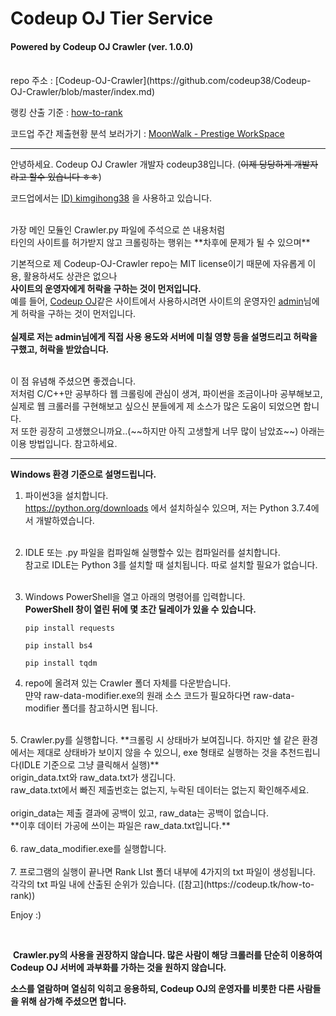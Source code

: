 # Codeup OJ Tier Service
#### Powered by Codeup OJ Crawler (ver. 1.0.0)

<br>
repo 주소 : [Codeup-OJ-Crawler](https://github.com/codeup38/Codeup-OJ-Crawler/blob/master/index.md)    

랭킹 산출 기준 : [how-to-rank](https://codeup.tk/how-to-rank)

코드업 주간 제출현황 분석 보러가기 : [MoonWalk - Prestige WorkSpace](https://blog.creatively.dev/tags/#%EC%A3%BC%EA%B0%84%20%EC%BD%94%EB%93%9C%EC%97%85%20%EB%9E%AD%ED%82%B9)

-----------------------------------------

안녕하세요. Codeup OJ Crawler 개발자 codeup38입니다.  (~~이제 당당하게 개발자라고 할수 있습니다 ㅎㅎ~~)

코드업에서는 [ID) kimgihong38](https://codeup.kr/userinfo.php?user=kimgihong38) 을 사용하고 있습니다.  

<br>
가장 메인 모듈인 Crawler.py 파일에 주석으로 쓴 내용처럼  <br>
타인의 사이트를 허가받지 않고 크롤링하는 행위는 **차후에 문제가 될 수 있으며**  

기본적으로 제 Codeup-OJ-Crawler repo는 MIT license이기 때문에 자유롭게 이용, 활용하셔도 상관은 없으나  <br>
**사이트의 운영자에게 허락을 구하는 것이 먼저입니다.**
<br>
예를 들어, [Codeup OJ](https://codeup.kr)같은 사이트에서 사용하시려면 사이트의 운영자인 [admin](https://codeup.kr/userinfo.php?user=admin)님에게 허락을 구하는 것이 먼저입니다.  
<br>
**실제로 저는 admin님에게 직접 사용 용도와 서버에 미칠 영향 등을 설명드리고 허락을 구했고, 허락을 받았습니다.**

<br>
이 점 유념해 주셨으면 좋겠습니다.
<br>
저처럼 C/C++만 공부하다 웹 크롤링에 관심이 생겨, 파이썬을 조금이나마 공부해보고, 실제로 웹 크롤러를 구현해보고 싶으신 분들에게  
제 소스가 많은 도움이 되었으면 합니다.  

<br>
저 또한 굉장히 고생했으니까요..(~~하지만 아직 고생할게 너무 많이 남았죠~~)  
아래는 이용 방법입니다. 참고하세요.

--------------------------------

**Windows 환경 기준으로 설명드립니다.**  

1. 파이썬3을 설치합니다.  
    <https://python.org/downloads> 에서 설치하실수 있으며, 저는 Python 3.7.4에서 개발하였습니다.  
    <br>

2. IDLE 또는 .py 파일을 컴파일해 실행할수 있는 컴파일러를 설치합니다.  
    참고로 IDLE는 Python 3를 설치할 때 설치됩니다. 따로 설치할 필요가 없습니다.  
    <br>

3. Windows PowerShell을 열고 아래의 명령어를 입력합니다.  
    **PowerShell 창이 열린 뒤에 몇 초간 딜레이가 있을 수 있습니다.**  
    
      ``` pip install requests ```  
    
      ``` pip install bs4 ``` 
    
      ```pip install tqdm```  <br>
4. repo에 올려져 있는 Crawler 폴더 자체를 다운받습니다.<br>
   먄약 raw-data-modifier.exe의 원래 소스 코드가 필요하다면 raw-data-modifier 폴더를 참고하시면 됩니다.  
  <br>
5. Crawler.py를 실행합니다. **크롤링 시 상태바가 보여집니다. 하지만 쉘 같은 환경에서는 제대로 상태바가 보이지 않을 수 있으니, exe 형태로 실행하는 것을 추천드립니다(IDLE 기준으로 그냥 클릭해서 실행)**    
  <br>
  origin_data.txt와 raw_data.txt가 생깁니다.<br>  
  raw_data.txt에서 빠진 제출번호는 없는지, 누락된 데이터는 없는지 확인해주세요.  <br>
<br>
  origin_data는 제출 결과에 공백이 있고, raw_data는 공백이 없습니다.  <br>
  **이후 데이터 가공에 쓰이는 파일은 raw_data.txt입니다.**<br>
<br>
6. raw_data_modifier.exe를 실행합니다.<br><br>
7. 프로그램의 실행이 끝나면 Rank LIst 폴더 내부에 4가지의 txt 파일이 생성됩니다.
<br>
   각각의 txt 파일 내에 산출된 순위가 있습니다. ([참고](https://codeup.tk/how-to-rank))

   

   Enjoy :)

<br>

​	**Crawler.py의 사용을 권장하지 않습니다. 많은 사람이 해당 크롤러를 단순히 이용하여 Codeup OJ 서버에 과부화를 가하는 것을 원하지 않습니다.** 



**소스를 열람하며 열심히 익히고 응용하되, Codeup OJ의 운영자를 비롯한 다른 사람들을 위해 삼가해 주셨으면 합니다.**

